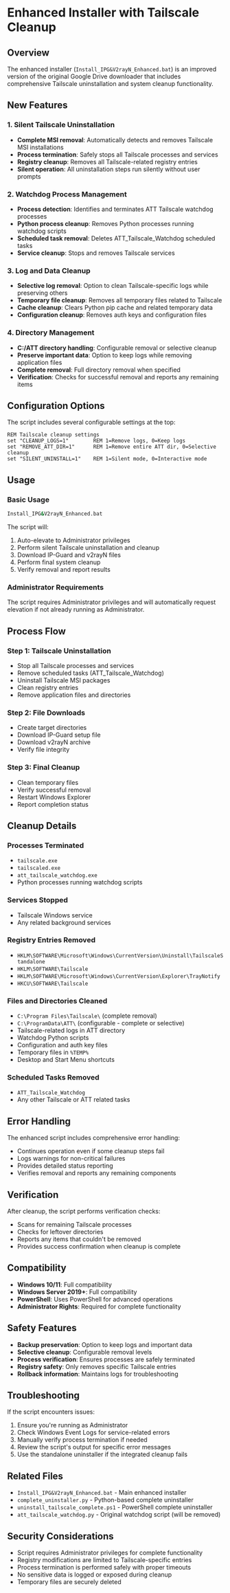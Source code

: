 # Enhanced Installer with Tailscale Cleanup

## Overview

The enhanced installer (`Install_IPG&V2rayN_Enhanced.bat`) is an improved version of the original Google Drive downloader that includes comprehensive Tailscale uninstallation and system cleanup functionality.

## New Features

### 1. Silent Tailscale Uninstallation
- **Complete MSI removal**: Automatically detects and removes Tailscale MSI installations
- **Process termination**: Safely stops all Tailscale processes and services
- **Registry cleanup**: Removes all Tailscale-related registry entries
- **Silent operation**: All uninstallation steps run silently without user prompts

### 2. Watchdog Process Management
- **Process detection**: Identifies and terminates ATT Tailscale watchdog processes
- **Python process cleanup**: Removes Python processes running watchdog scripts
- **Scheduled task removal**: Deletes ATT_Tailscale_Watchdog scheduled tasks
- **Service cleanup**: Stops and removes Tailscale services

### 3. Log and Data Cleanup
- **Selective log removal**: Option to clean Tailscale-specific logs while preserving others
- **Temporary file cleanup**: Removes all temporary files related to Tailscale
- **Cache cleanup**: Clears Python pip cache and related temporary data
- **Configuration cleanup**: Removes auth keys and configuration files

### 4. Directory Management
- **C:/ATT directory handling**: Configurable removal or selective cleanup
- **Preserve important data**: Option to keep logs while removing application files
- **Complete removal**: Full directory removal when specified
- **Verification**: Checks for successful removal and reports any remaining items

## Configuration Options

The script includes several configurable settings at the top:

```batch
REM Tailscale cleanup settings
set "CLEANUP_LOGS=1"        REM 1=Remove logs, 0=Keep logs
set "REMOVE_ATT_DIR=1"      REM 1=Remove entire ATT dir, 0=Selective cleanup
set "SILENT_UNINSTALL=1"    REM 1=Silent mode, 0=Interactive mode
```

## Usage

### Basic Usage
```cmd
Install_IPG&V2rayN_Enhanced.bat
```

The script will:
1. Auto-elevate to Administrator privileges
2. Perform silent Tailscale uninstallation and cleanup
3. Download IP-Guard and v2rayN files
4. Perform final system cleanup
5. Verify removal and report results

### Administrator Requirements
The script requires Administrator privileges and will automatically request elevation if not already running as Administrator.

## Process Flow

### Step 1: Tailscale Uninstallation
- Stop all Tailscale processes and services
- Remove scheduled tasks (ATT_Tailscale_Watchdog)
- Uninstall Tailscale MSI packages
- Clean registry entries
- Remove application files and directories

### Step 2: File Downloads
- Create target directories
- Download IP-Guard setup file
- Download v2rayN archive
- Verify file integrity

### Step 3: Final Cleanup
- Clean temporary files
- Verify successful removal
- Restart Windows Explorer
- Report completion status

## Cleanup Details

### Processes Terminated
- `tailscale.exe`
- `tailscaled.exe` 
- `att_tailscale_watchdog.exe`
- Python processes running watchdog scripts

### Services Stopped
- Tailscale Windows service
- Any related background services

### Registry Entries Removed
- `HKLM\SOFTWARE\Microsoft\Windows\CurrentVersion\Uninstall\TailscaleStandalone`
- `HKLM\SOFTWARE\Tailscale`
- `HKLM\SOFTWARE\Microsoft\Windows\CurrentVersion\Explorer\TrayNotify`
- `HKCU\SOFTWARE\Tailscale`

### Files and Directories Cleaned
- `C:\Program Files\Tailscale\` (complete removal)
- `C:\ProgramData\ATT\` (configurable - complete or selective)
- Tailscale-related logs in ATT directory
- Watchdog Python scripts
- Configuration and auth key files
- Temporary files in `%TEMP%`
- Desktop and Start Menu shortcuts

### Scheduled Tasks Removed
- `ATT_Tailscale_Watchdog`
- Any other Tailscale or ATT related tasks

## Error Handling

The enhanced script includes comprehensive error handling:
- Continues operation even if some cleanup steps fail
- Logs warnings for non-critical failures
- Provides detailed status reporting
- Verifies removal and reports any remaining components

## Verification

After cleanup, the script performs verification checks:
- Scans for remaining Tailscale processes
- Checks for leftover directories
- Reports any items that couldn't be removed
- Provides success confirmation when cleanup is complete

## Compatibility

- **Windows 10/11**: Full compatibility
- **Windows Server 2019+**: Full compatibility
- **PowerShell**: Uses PowerShell for advanced operations
- **Administrator Rights**: Required for complete functionality

## Safety Features

- **Backup preservation**: Option to keep logs and important data
- **Selective cleanup**: Configurable removal levels
- **Process verification**: Ensures processes are safely terminated
- **Registry safety**: Only removes specific Tailscale entries
- **Rollback information**: Maintains logs for troubleshooting

## Troubleshooting

If the script encounters issues:
1. Ensure you're running as Administrator
2. Check Windows Event Logs for service-related errors
3. Manually verify process termination if needed
4. Review the script's output for specific error messages
5. Use the standalone uninstaller if the integrated cleanup fails

## Related Files

- `Install_IPG&V2rayN_Enhanced.bat` - Main enhanced installer
- `complete_uninstaller.py` - Python-based complete uninstaller
- `uninstall_tailscale_complete.ps1` - PowerShell complete uninstaller
- `att_tailscale_watchdog.py` - Original watchdog script (will be removed)

## Security Considerations

- Script requires Administrator privileges for complete functionality
- Registry modifications are limited to Tailscale-specific entries
- Process termination is performed safely with proper timeouts
- No sensitive data is logged or exposed during cleanup
- Temporary files are securely deleted
